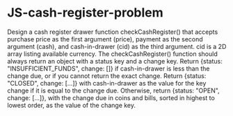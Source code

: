 # JS-cash-register-problem
Design a cash register drawer function checkCashRegister() that accepts purchase price as the first argument (price), payment as the second argument (cash), and cash-in-drawer (cid) as the third argument.  cid is a 2D array listing available currency.  The checkCashRegister() function should always return an object with a status key and a change key.  Return {status: "INSUFFICIENT_FUNDS", change: []} if cash-in-drawer is less than the change due, or if you cannot return the exact change.  Return {status: "CLOSED", change: [...]} with cash-in-drawer as the value for the key change if it is equal to the change due.  Otherwise, return {status: "OPEN", change: [...]}, with the change due in coins and bills, sorted in highest to lowest order, as the value of the change key.
